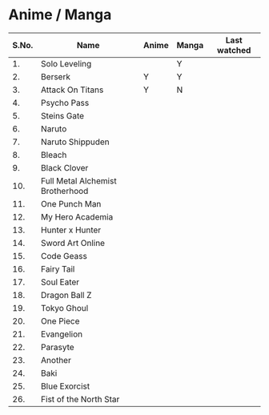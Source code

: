 # Anime / Manga

| S.No.	| 	Name 			| 	Anime	| 	Manga	| 	Last watched	|
| --- 	|	---				|	---		|	---		|	---				|
| 1.	| Solo Leveling		|			|	Y		|					|
| 2.	| Berserk			|	Y		|	Y		|					|
| 3.	| Attack On Titans	|	Y		|	N		|					|
| 4.	| Psycho Pass		|			|			|					|
| 5.	| Steins Gate		|			|			|					|
| 6.	| Naruto			|			|			|					|
| 7. 	| Naruto Shippuden	|			|			|					|
| 8.	| Bleach			|			|			|					|
| 9.	| Black Clover		|			|			|					|
| 10.	| Full Metal Alchemist Brotherhood	|	|	|					|
| 11.	| One Punch Man		|			|			|					|
| 12.	| My Hero Academia	|			|			|					|
| 13.	| Hunter x Hunter	|			|			|					|
| 14.	| Sword Art Online	|			|			|					|
| 15.	| Code Geass		|			|			|					|
| 16.	| Fairy Tail		|			|			|					|
| 17.	| Soul Eater		|			|			|					|
| 18.	| Dragon Ball Z		|			|			|					|
| 19. 	| Tokyo Ghoul		|			|			|					|
| 20.	| One Piece			|			|			|					|
| 21.	| Evangelion		|			|			|					|
| 22.	| Parasyte			|			|			|					|
| 23.	| Another			|			|			|					|
| 24.	| Baki				|			|			|					|
| 25.	| Blue Exorcist		|			|			|					|
| 26.	| Fist of the North Star |		|			|					|
